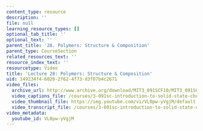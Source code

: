 ```yaml
---
content_type: resource
description: ''
file: null
learning_resource_types: []
optional_tab_title: ''
optional_text: ''
parent_title: '28. Polymers: Structure & Composition'
parent_type: CourseSection
related_resources_text: ''
resource_index_text: ''
resourcetype: Video
title: 'Lecture 28: Polymers: Structure & Composition'
uid: 149234f4-6028-2f62-4f73-d3f07b4c2671
video_files:
  archive_url: http://www.archive.org/download/MIT3_091SCF10/MIT3_091SCF10lec28_300k.mp4
  video_captions_file: /courses/3-091sc-introduction-to-solid-state-chemistry-fall-2010/a8141f2e5adb5976885151819dd4f6f1_VL0pw-yVgjM.vtt
  video_thumbnail_file: https://img.youtube.com/vi/VL0pw-yVgjM/default.jpg
  video_transcript_file: /courses/3-091sc-introduction-to-solid-state-chemistry-fall-2010/713ddd67f7ccad603d08b2a6a3b60f08_VL0pw-yVgjM.pdf
video_metadata:
  youtube_id: VL0pw-yVgjM
---
```

